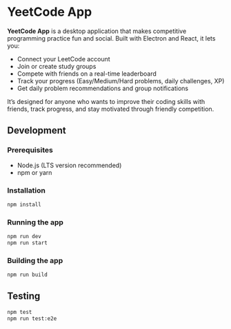 # YeetCode App

**YeetCode App** is a desktop application that makes competitive programming practice fun and social. Built with Electron and React, it lets you:

- Connect your LeetCode account
- Join or create study groups
- Compete with friends on a real-time leaderboard
- Track your progress (Easy/Medium/Hard problems, daily challenges, XP)
- Get daily problem recommendations and group notifications

It’s designed for anyone who wants to improve their coding skills with friends, track progress, and stay motivated through friendly competition.

## Development

### Prerequisites
- Node.js (LTS version recommended)
- npm or yarn

### Installation
```bash
npm install
```

### Running the app
```bash
npm run dev
npm run start
```

### Building the app
```bash
npm run build
```


## Testing
```bash
npm test
npm run test:e2e
```

